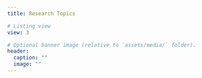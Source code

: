 ```yaml
---
title: Research Topics

# Listing view
view: 3

# Optional banner image (relative to `assets/media/` folder).
header:
  caption: ""
  image: ""
---
```

